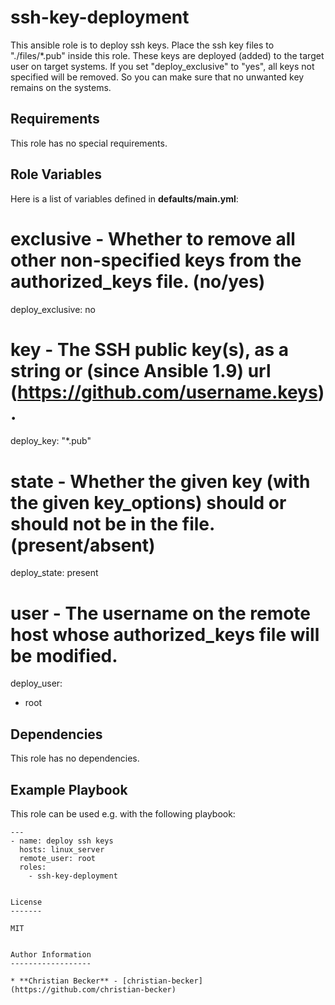 ssh-key-deployment
==================

This ansible role is to deploy ssh keys. 
Place the ssh key files to "./files/*.pub" inside this role. These keys are deployed (added) to the target user on target systems. 
If you set "deploy_exclusive" to "yes", all keys not specified will be removed. So you can make sure that no unwanted key remains on the systems. 


Requirements
------------

This role has no special requirements.


Role Variables
--------------

Here is a list of variables defined in **defaults/main.yml**: 

# exclusive - Whether to remove all other non-specified keys from the authorized_keys file. (no/yes)
deploy_exclusive: no

# key - The SSH public key(s), as a string or (since Ansible 1.9) url (https://github.com/username.keys).
deploy_key: "*.pub"

# state - Whether the given key (with the given key_options) should or should not be in the file. (present/absent)
deploy_state: present

# user - The username on the remote host whose authorized_keys file will be modified.
deploy_user: 
  - root


Dependencies
------------

This role has no dependencies.


Example Playbook
----------------

This role can be used e.g. with the following playbook:
```
---
- name: deploy ssh keys
  hosts: linux_server
  remote_user: root
  roles:
    - ssh-key-deployment


License
-------

MIT


Author Information
------------------

* **Christian Becker** - [christian-becker](https://github.com/christian-becker)  

